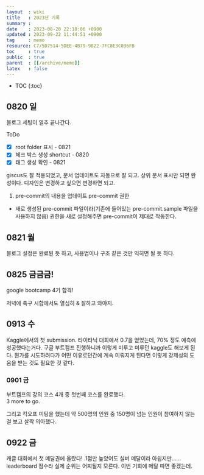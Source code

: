 ```yaml
---
layout  : wiki
title   : 2023년 기록
summary : 
date    : 2023-08-20 22:18:06 +0900
updated : 2023-09-22 11:44:51 +0900
tag     : memo
resource: C7/5D7514-5DEE-4B79-9822-7FC8E3C036FB
toc     : true
public  : true
parent  : [[/archive/memo]]
latex   : false
---
```

* TOC
{:toc}

## 0820 일
블로그 세팅이 얼추 끝나간다. 

ToDo
* [X] root folder 표시 - 0821
* [X] 체크 박스 생성 shortcut - 0820
* [X] 태그 생성 확인 - 0821

giscus도 잘 적용되었고, 문서 업데이트도 자동으로 잘 되고. 상위 문서 표시만 되면 완성이다. 디자인은 변경하고 싶으면 변경하면 되고.

1. pre-commit의 내용을 업데이트
pre-commit 권한
* 새로 생성된 pre-commit 파일이라(기존에 들어있는 pre-commit.sample 파일을 사용하지 않음) 권한을 새로 설정해주면 pre-commit이 제대로 작동한다.

## 0821 월
블로그 설정은 완료된 듯 하고, 사용법이나 구조 같은 것만 익히면 될 듯 하다.

## 0825 금금금!
google bootcamp 4기 합격!

저녁에 축구 시합에서도 열심히 & 잘하고 와야지.


## 0913 수
Kaggle에서의 첫 submission. 타이타닉 대회에서 0.7을 얻었는데, 70% 정도 예측에 성공했다는거다. 구글 부트캠프 진행하니까 이렇게 미루고 미루던 kaggle도 해보게 된다. 뭔가를 시도하려다가 어떤 이유로던간에 계속 미뤄지게 된다면 이렇게 강제성의 도움을 받는 것도 필요한 것 같다.

### 0901 금
부트캠프의 강의 코스 4개 중 첫번째 코스를 완료했다.  
3 more to go.

그리고 킥오프 미팅을 했는데 약 500명의 인원 중 150명이 넘는 인원이 참여하지 않는 걸 보고 살짝 의아했다. 

## 0922 금
캐글 대회에서 첫 메달권에 올랐다! .1점만 높았어도 실버 메달이라 아쉽지만......
leaderboard 점수라 실제 순위는 어찌될지 모른다. 이번 기회에 메달 따면 좋겠는데.
